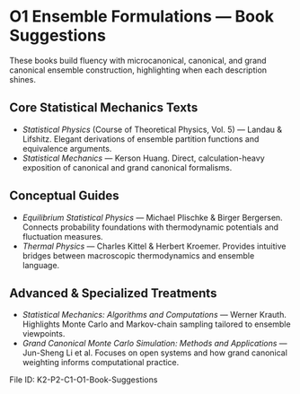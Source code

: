 # O1 Ensemble Formulations — Book Suggestions

These books build fluency with microcanonical, canonical, and grand canonical ensemble construction, highlighting when each description shines.

## Core Statistical Mechanics Texts
- *Statistical Physics* (Course of Theoretical Physics, Vol. 5) — Landau & Lifshitz. Elegant derivations of ensemble partition functions and equivalence arguments.
- *Statistical Mechanics* — Kerson Huang. Direct, calculation-heavy exposition of canonical and grand canonical formalisms.

## Conceptual Guides
- *Equilibrium Statistical Physics* — Michael Plischke & Birger Bergersen. Connects probability foundations with thermodynamic potentials and fluctuation measures.
- *Thermal Physics* — Charles Kittel & Herbert Kroemer. Provides intuitive bridges between macroscopic thermodynamics and ensemble language.

## Advanced & Specialized Treatments
- *Statistical Mechanics: Algorithms and Computations* — Werner Krauth. Highlights Monte Carlo and Markov-chain sampling tailored to ensemble viewpoints.
- *Grand Canonical Monte Carlo Simulation: Methods and Applications* — Jun-Sheng Li et al. Focuses on open systems and how grand canonical weighting informs computational practice.

File ID: K2-P2-C1-O1-Book-Suggestions
